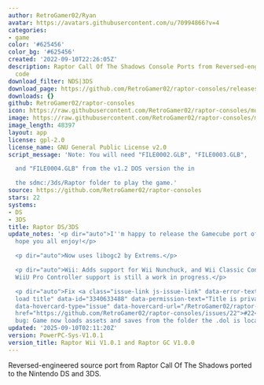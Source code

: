 ```yaml
---
author: RetroGamer02/Ryan
avatar: https://avatars.githubusercontent.com/u/70994866?v=4
categories:
- game
color: '#625456'
color_bg: '#625456'
created: '2022-09-10T22:26:05Z'
description: Raptor Call Of The Shadows Console Ports from Reversed-engineered source
  code
download_filter: NDS|3DS
download_page: https://github.com/RetroGamer02/raptor-consoles/releases
downloads: {}
github: RetroGamer02/raptor-consoles
icon: https://raw.githubusercontent.com/RetroGamer02/raptor-consoles/multi-sys/rsrc/raptor3ds.png
image: https://raw.githubusercontent.com/RetroGamer02/raptor-consoles/multi-sys/rsrc/raptor3dsbanner.png
image_length: 48397
layout: app
license: gpl-2.0
license_name: GNU General Public License v2.0
script_message: 'Note: You will need "FILE0002.GLB", "FILE0003.GLB",

  and "FILE0004.GLB" from the v1.2 DOS version the in

  the sdmc:/3ds/Raptor folder to play the game.'
source: https://github.com/RetroGamer02/raptor-consoles
stars: 22
systems:
- DS
- 3DS
title: Raptor DS/3DS
update_notes: '<p dir="auto">I''m happy to release the Gamecube port of Raptor. I
  hope you all enjoy!</p>

  <p dir="auto">Now uses libogc2 by Extrems.</p>

  <p dir="auto">Wii: Adds support for Wii Nunchuck, and Wii Classic Controllers. Note:
  WiiU Pro Controller support is still a work in progress.</p>

  <p dir="auto">Fix <a class="issue-link js-issue-link" data-error-text="Failed to
  load title" data-id="3340633488" data-permission-text="Title is private" data-url="https://github.com/RetroGamer02/raptor-consoles/issues/22"
  data-hovercard-type="issue" data-hovercard-url="/RetroGamer02/raptor-consoles/issues/22/hovercard"
  href="https://github.com/RetroGamer02/raptor-consoles/issues/22">#22</a> app path
  bug: Game now loads assets and saves from the folder the .dol is located.</p>'
updated: '2025-09-10T02:11:20Z'
version: PowerPC-Sys-V1.0.1
version_title: Raptor Wii V1.0.1 and Raptor GC V1.0.0
---
```

Reversed-engineered source port from Raptor Call Of The Shadows ported to the Nintendo DS and 3DS.